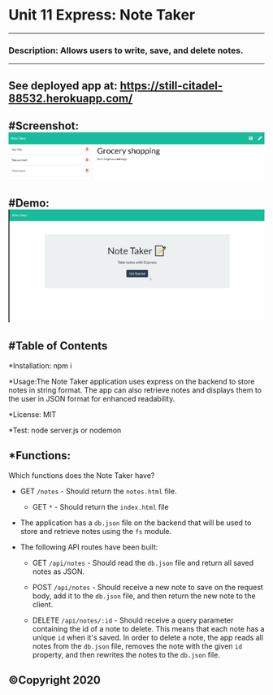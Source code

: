# Unit 11 Express: Note Taker
----------------------------------------------------------------
###  Description: Allows users to write, save, and delete notes.
----------------------------------------------------------------
See deployed app at: https://still-citadel-88532.herokuapp.com/
-----------------------------------------------------------------------------
#Screenshot: ![screenshot of note taker](./public/assets/notetaker.png?raw=true "Note Taker")
---------------------------------------------------------------------------
#Demo: ![notetaker.gif](notetaker.gif)
-------------------------------------------------------------
#Table of Contents
----------------------------------------------------------------
 *Installation: npm i

 *Usage:The Note Taker application uses express on the backend to store notes in string format. The app can also retrieve notes and displays them to the user in JSON format for enhanced readability. 

 *License: MIT

 *Test: node server.js or nodemon

 *Functions: 
 ---------------------------------------------------------
 
Which functions does the Note Taker have?

* GET `/notes` - Should return the `notes.html` file.

  * GET `*` - Should return the `index.html` file

* The application has a `db.json` file on the backend that will be used to store and retrieve notes using the `fs` module.

* The following API routes have been built:

  * GET `/api/notes` - Should read the `db.json` file and return all saved notes as JSON.

  * POST `/api/notes` - Should receive a new note to save on the request body, add it to the `db.json` file, and then return the new note to the client.

  * DELETE `/api/notes/:id` - Should receive a query parameter containing the id of a note to delete. This means that each note has a unique `id` when it's saved. In order to delete a note, the app reads all notes from the `db.json` file, removes the note with the given `id` property, and then rewrites the notes to the `db.json` file.

&copy;Copyright 2020
----------------------------------------------------------
  